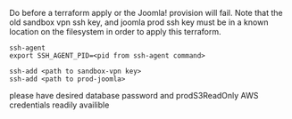 Do before a terraform apply or the Joomla! provision will fail.  Note that the old sandbox vpn ssh key, and joomla prod ssh key must be in a known location on the filesystem in order to apply this terraform.

```
ssh-agent
export SSH_AGENT_PID=<pid from ssh-agent command>

ssh-add <path to sandbox-vpn key>
ssh-add <path to prod-joomla>
```

please have desired database password and prodS3ReadOnly AWS credentials readily availible
